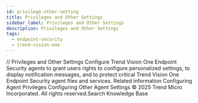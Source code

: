 ```yaml
---
id: privilege-other-setting
title: Privileges and Other Settings
sidebar_label: Privileges and Other Settings
description: Privileges and Other Settings
tags:
  - endpoint-security
  - trend-vision-one
---
```


/*<![CDATA[*/ $('#title').html($('meta[name=map-description]').attr('content')); /*]]>*/ Privileges and Other Settings Configure Trend Vision One Endpoint Security agents to grant users rights to configure personalized settings, to display notification messages, and to protect critical Trend Vision One Endpoint Security agent files and services. Related information Configuring Agent Privileges Configuring Other Agent Settings © 2025 Trend Micro Incorporated. All rights reserved.Search Knowledge Base